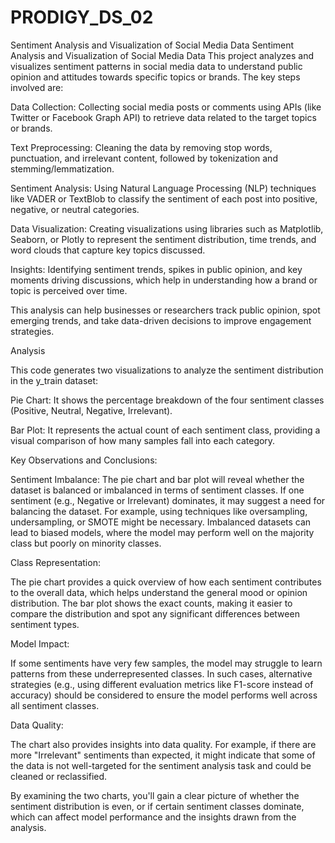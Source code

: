 # PRODIGY_DS_02
Sentiment Analysis and Visualization of Social Media Data 
Sentiment Analysis and Visualization of Social Media Data
This project analyzes and visualizes sentiment patterns in social media data to understand public opinion and attitudes towards specific topics or brands. The key steps involved are:

Data Collection: Collecting social media posts or comments using APIs (like Twitter or Facebook Graph API) to retrieve data related to the target topics or brands.

Text Preprocessing: Cleaning the data by removing stop words, punctuation, and irrelevant content, followed by tokenization and stemming/lemmatization.

Sentiment Analysis: Using Natural Language Processing (NLP) techniques like VADER or TextBlob to classify the sentiment of each post into positive, negative, or neutral categories.

Data Visualization: Creating visualizations using libraries such as Matplotlib, Seaborn, or Plotly to represent the sentiment distribution, time trends, and word clouds that capture key topics discussed.

Insights: Identifying sentiment trends, spikes in public opinion, and key moments driving discussions, which help in understanding how a brand or topic is perceived over time.

This analysis can help businesses or researchers track public opinion, spot emerging trends, and take data-driven decisions to improve engagement strategies.

Analysis 

This code generates two visualizations to analyze the sentiment distribution in the y_train dataset:

Pie Chart: It shows the percentage breakdown of the four sentiment classes (Positive, Neutral, Negative, Irrelevant).

Bar Plot: It represents the actual count of each sentiment class, providing a visual comparison of how many samples fall into each category.

Key Observations and Conclusions:

Sentiment Imbalance: The pie chart and bar plot will reveal whether the dataset is balanced or imbalanced in terms of sentiment classes.
If one sentiment (e.g., Negative or Irrelevant) dominates, it may suggest a need for balancing the dataset. For example, using techniques like oversampling, undersampling, or SMOTE might be necessary.
Imbalanced datasets can lead to biased models, where the model may perform well on the majority class but poorly on minority classes.

Class Representation:

The pie chart provides a quick overview of how each sentiment contributes to the overall data, which helps understand the general mood or opinion distribution.
The bar plot shows the exact counts, making it easier to compare the distribution and spot any significant differences between sentiment types.

Model Impact:

If some sentiments have very few samples, the model may struggle to learn patterns from these underrepresented classes. In such cases, alternative strategies (e.g., using different evaluation metrics like F1-score instead of accuracy) should be considered to ensure the model performs well across all sentiment classes.

Data Quality:

The chart also provides insights into data quality. For example, if there are more "Irrelevant" sentiments than expected, it might indicate that some of the data is not well-targeted for the sentiment analysis task and could be cleaned or reclassified.

By examining the two charts, you'll gain a clear picture of whether the sentiment distribution is even, or if certain sentiment classes dominate, which can affect model performance and the insights drawn from the analysis.

